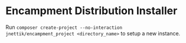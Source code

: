 # Encampment Distribution Installer

Run `composer create-project --no-interaction jnettik/encampment_project <directory_name>` to setup a new instance.
